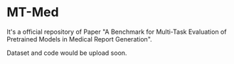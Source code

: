 # MT-Med

It's a official repository of Paper "A Benchmark for Multi-Task Evaluation of Pretrained Models in Medical Report Generation".

Dataset and code would be upload soon.
